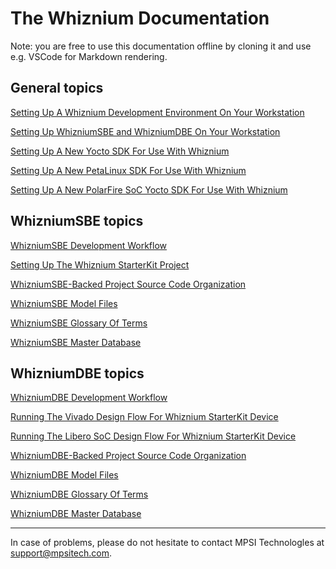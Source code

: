 # The Whiznium Documentation

Note: you are free to use this documentation offline by cloning it and use e.g. VSCode for Markdown rendering.

## General topics

[Setting Up A Whiznium Development Environment On Your Workstation](./setup.md)

[Setting Up WhizniumSBE and WhizniumDBE On Your Workstation](./setup_sbedbe.md)

[Setting Up A New Yocto SDK For Use With Whiznium](./setup_yocto.md)

[Setting Up A New PetaLinux SDK For Use With Whiznium](./setup_peta.md)

[Setting Up A New PolarFire SoC Yocto SDK For Use With Whiznium](./setup_riscv.md)

<!-- [Working With Cloud-based Whiznium (WaaS)](./whiz_cloud.md) -->

## WhizniumSBE topics

[WhizniumSBE Development Workflow](./sbe.md)

[Setting Up The Whiznium StarterKit Project](./wzsk.md)

[WhizniumSBE-Backed Project Source Code Organization](./sbeincl.md)

[WhizniumSBE Model Files](./sbemdl.md)

[WhizniumSBE Glossary Of Terms](./sbegloss.md)

[WhizniumSBE Master Database](./sbedb.md)

## WhizniumDBE topics

[WhizniumDBE Development Workflow](./dbe.md)

[Running The Vivado Design Flow For Whiznium StarterKit Device](./wskd_vivado.md)

[Running The Libero SoC Design Flow For Whiznium StarterKit Device](./wskd_libero.md)

[WhizniumDBE-Backed Project Source Code Organization](./dbeincl.md)

[WhizniumDBE Model Files](./dbemdl.md)

[WhizniumDBE Glossary Of Terms](./dbegloss.md)

[WhizniumDBE Master Database](./dbedb.md)

---

In case of problems, please do not hesitate to contact MPSI Technologles at [support@mpsitech.com](mailto:support@mpsitech.com).
